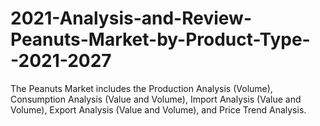 # 2021-Analysis-and-Review-Peanuts-Market-by-Product-Type--2021-2027
The Peanuts Market includes the Production Analysis (Volume), Consumption Analysis (Value and Volume), Import Analysis (Value and Volume), Export Analysis (Value and Volume), and Price Trend Analysis.
